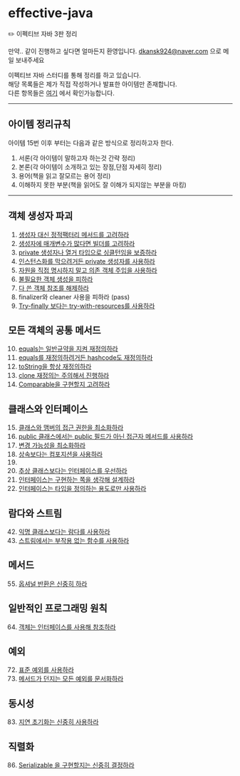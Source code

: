 # effective-java

:pencil2: 이펙티브 자바 3판 정리

만약.. 같이 진행하고 싶다면 얼마든지 환영입니다.
dkansk924@naver.com 으로 메일 보내주세요

이펙티브 자바 스터디를 통해 정리를 하고 있습니다.  
해당 목록들은 제가 직접 작성하거나 발표한 아이템만 존재합니다.  
다른 항목들은 [여기](https://github.com/Meet-Coder-Study/book-effective-java) 에서 확인가능합니다.


---
## 아이템 정리규칙
아이템 15번 이후 부터는 다음과 같은 방식으로 정리하고자 한다.
1. 서론(각 아이템이 말하고자 하는것 간략 정리)
2. 본론(각 아이템이 소개하고 있는 장점,단점  자세히 정리)
3. 용어(책을 읽고 잘모르는 용어 정리)
4. 이해하지 못한 부분(책을 읽어도 잘 이해가 되지않는 부분을 마킹)
---
## 객체 생성자 파괴

1. [생성자 대신 정적팩터리 메서드를 고려하라](https://github.com/KJJ924/effective-java/blob/master/src/main/java/com/jaejoon/demo/item1/item1.md)
2. [생성자에 매개변수가 많다면 빌더를 고려하라](https://github.com/KJJ924/effective-java/blob/master/src/main/java/com/jaejoon/demo/item2/item2.md)
3. [private 생성자나 열거 타입으로 싱클턴임을 보증하라](https://github.com/KJJ924/effective-java/blob/master/src/main/java/com/jaejoon/demo/item3/item3.md)
4. [인스턴스화를 막으려거든 private 생성자를 사용하라](https://github.com/KJJ924/effective-java/blob/master/src/main/java/com/jaejoon/demo/item4/item4.md)
5. [자원을 직접 명시하지 말고 의존 객체 주입을 사용하라](https://github.com/KJJ924/effective-java/blob/master/src/main/java/com/jaejoon/demo/item5/item5.md)
6. [불필요한 객체 생성을 피하라](https://github.com/KJJ924/effective-java/blob/master/src/main/java/com/jaejoon/demo/item6/item6.md)
7. [다 쓴 객체 참조를 해제하라](https://github.com/KJJ924/effective-java/blob/master/src/main/java/com/jaejoon/demo/item7/item7.md)
8. finalizer와 cleaner 사용을 피하라 (pass)
9. [Try-finally 보다는 try-with-resources를 사용하라](https://github.com/KJJ924/effective-java/blob/master/src/main/java/com/jaejoon/demo/item9/item9.md)



## 모든 객체의 공통 메서드

10. [equals는 일반규약을 지켜 재정의하라](https://github.com/KJJ924/effective-java/blob/master/src/main/java/com/jaejoon/demo/item10/item10.md)
11. [equals를 재정의하려거든 hashcode도 재정의하라](https://github.com/KJJ924/effective-java/blob/master/src/main/java/com/jaejoon/demo/item11/item11.md)
12. [toString을 항상 재정의하라](https://github.com/KJJ924/effective-java/blob/master/src/main/java/com/jaejoon/demo/item12/item12.md)
13. [clone 재정의는 주의해서 진행하라](https://github.com/KJJ924/effective-java/blob/master/src/main/java/com/jaejoon/demo/item13/item13.md)
14. [Comparable을 구현할지 고려하라](https://github.com/KJJ924/effective-java/blob/master/src/main/java/com/jaejoon/demo/item14/item14.md)
    

## 클래스와 인터페이스
15. [클래스와 맴버의 접근 권한을 최소화하라](https://github.com/KJJ924/effective-java/blob/master/src/main/java/com/jaejoon/demo/item15/item15.md)
16. [public 클래스에서는 public 필드가 아닌 접근자 메서드를 사용하라](https://github.com/KJJ924/effective-java/blob/master/src/main/java/com/jaejoon/demo/item16/item16.md)
17. [변경 가능성을 최소화하라](https://github.com/KJJ924/effective-java/blob/master/src/main/java/com/jaejoon/demo/item17/item17.md)
18. [상속보다는 컴포지션을 사용하라](https://github.com/KJJ924/effective-java/blob/master/src/main/java/com/jaejoon/demo/item18/Item18.md)
19.
20. [추상 클래스보다는 인터페이스를 우선하라](https://github.com/KJJ924/effective-java/blob/master/src/main/java/com/jaejoon/demo/item20/item20.md)
21. [인터페이스는 구현하는 쪽을 생각해 설계하라](https://github.com/KJJ924/effective-java/blob/master/src/main/java/com/jaejoon/demo/item21/item21.md)
22. [인터페이스는 타입을 정의하는 용도로만 사용하라](https://github.com/KJJ924/effective-java/blob/master/src/main/java/com/jaejoon/demo/item22/item22.md)

## 람다와 스트림
42. [익명 클래스보다는 람다를 사용하라](https://github.com/KJJ924/effective-java/blob/master/src/main/java/com/jaejoon/demo/item42/item42.md)
46. [스트림에서는 부작용 없는 함수를 사용하라](https://github.com/KJJ924/effective-java/blob/master/src/main/java/com/jaejoon/demo/item46/46_스트림에서는_부작용_없는_함수를_사용하라_김재준.md)


## 메서드
55. [옵셔널 반환은 신중히 하라](https://github.com/KJJ924/effective-java/blob/master/src/main/java/com/jaejoon/demo/Item55/55_옵셔널_반환은_신중히_하라_김재준.md)

## 일반적인 프로그래밍 원칙

64. [객체는 인터페이스를 사용해 참조하라](https://github.com/KJJ924/effective-java/blob/master/src/main/java/com/jaejoon/demo/item64/객체는_인터페이스를_사용해_참조하라_김재준.md)

## 예외

72. [표준 예외를 사용하라](https://github.com/KJJ924/effective-java/blob/master/src/main/java/com/jaejoon/demo/item72/72_표준_예외를_사용하라_김재준.md)
74. [메서드가 던지는 모든 예외를 문서화하라](https://github.com/KJJ924/effective-java/blob/master/src/main/java/com/jaejoon/demo/item74/74_메서드가_던지는_모든_예외를_문서화하라_김재준.md)

## 동시성

83. [지연 초기화는 신중히 사용하라](https://github.com/KJJ924/effective-java/blob/master/src/main/java/com/jaejoon/demo/item83/83_지연_초기화는_신중히_사용하라.md)

## 직렬화

86. [Serializable 을 구현할지는 신중히 결정하라](https://github.com/KJJ924/effective-java/blob/master/src/main/java/com/jaejoon/demo/item86/86_Serializable을_구현할지는_신중히_결정하라_김재준.md)